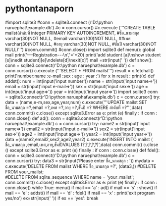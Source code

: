 # pythontanaporn
#import sqlite3
#conn = sqlite3.connect (r'D:\python naruephat\example.db')
#c = conn.cursor()
#c.execute ('''CREATE TABLE mailst(ลำดับที่ integer PRIMARY KEY AUTOINCREMENT,
#ชื่อ_นามสกุล varchar(30)NOT NULL,
#email varchar(100)NOT NULL,
##เพศ   varchar(30)NOT NULL,
#อายุ   varchar(30)NOT NULL,
#ชั้นปี   varchar(30)NOT NULL)''')
#conn.commit()
#conn.close()
import sqlite3
def menu():
    global mail
    print('---Registration---\n','='*20)
    print('add student [a]\nshow student [s]\nedit student][e]\ndelete[d]\nexit[x]')
    mail =str(input(' '))
def show():
    conn = sqlite3.connect(r'D:\python naruephat\example.db')
    c = conn.cursor()
    c.execute ('''SELECT * FROM mailst''')
    result = c.fetchall()
    print('number:name          :e-mail      :sex  :   age :  year :')
    for x in result :
        print(x)
def addst():
    num = int(input('input number'))
    name = str(input('input name=>'))
    email = str(input('input e-mail=>'))
    sex = str(input('input sex=>'))
    age = int(input('input age=>'))
    year = int(input('input year=>'))
    import sqlite3
    conn = sqlite3.connect(r'D:\python naruephat\example.db')
    c = conn.cursor()
    try:
        data = (name,e-m,sex,age,year,num)
        c.execute('''UPDATE mailst SET ชื่อ_นามสกุล  =?,email =?,เพศ =?,อายุ  =?,ชั้นปี =? WHERE ลำดับที่ =?''',data)
        conn.commit()
        c.close()
    except sqlite3.Error as e:
        print (e)
    finally :
        if conn :
            conn.close()
def ad():
    conn = sqlite3.connect(r'D:\python naruephat\example.db')
    c = conn.cursor()
    try:
        name2 = str(input('input name=>'))
        email2 = str(input('input e-mail=>'))
        sex2 = str(input('input sex=>'))
        age2 = int(input('input age=>'))
        year2 = int(input('input year=>'))
        data =(name2,email2,sex2,age2,year2)
        c.execute('INSERT INTO mailst  ( ชื่อ_นามสกุล ,email,เพศ,อายุ,ชั้นปี)VALUES (?,?,?,?,?)',data)
        conn.commit()
        c.close ()
    except sqlite3.Error as e:
        print (e)
    finally :
        if conn :
            conn.close()
def fdel():
    conn = sqlite3.connect(r'D:\python naruephat\example.db')
    c = conn.cursor()
    try:
        data3 = str(input('Please enter ชื่อ_นามสกุล : '))
        mydata = c.execute('DELETE FROM mailst WHERE ชื่อ_นามสกุล =?', (data3,))
        #DELETE FROM your_mailst;    
        #DELETE FROM sqlite_sequence WHERE name = 'your_mailst';
        conn.commit()
        c.close()
    except sqlite3.Error as e:
        print (e)
    finally :
        if conn :
            conn.close()
while True:
    menu()
    if  mail == 'a' :
        ad()
    if  mail == 's' :
        show()
    if  mail == 'e' :
        addst()
    if  mail == 'd' :
        fdel()
    if  mail == 'x' :
        print('exit program  yes/no')
        ex=str(input(' '))
        if ex == 'yes':
            break
